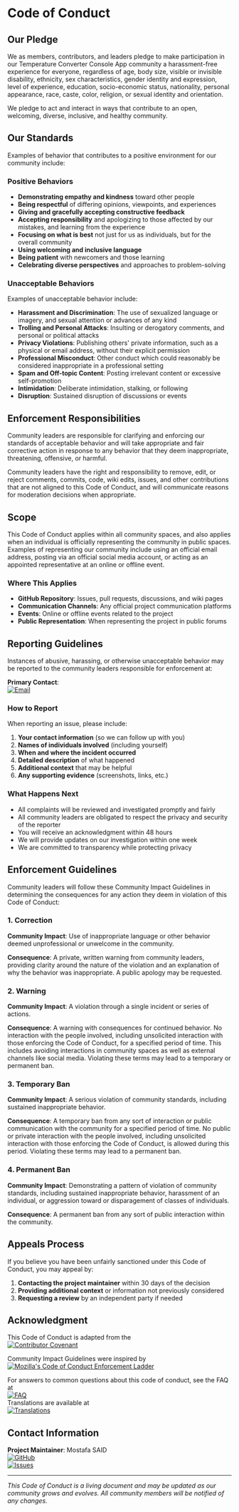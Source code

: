 # Code of Conduct

## Our Pledge

We as members, contributors, and leaders pledge to make participation in our Temperature Converter Console App community a harassment-free experience for everyone, regardless of age, body size, visible or invisible disability, ethnicity, sex characteristics, gender identity and expression, level of experience, education, socio-economic status, nationality, personal appearance, race, caste, color, religion, or sexual identity and orientation.

We pledge to act and interact in ways that contribute to an open, welcoming, diverse, inclusive, and healthy community.

## Our Standards

Examples of behavior that contributes to a positive environment for our community include:

### Positive Behaviors
- **Demonstrating empathy and kindness** toward other people
- **Being respectful** of differing opinions, viewpoints, and experiences
- **Giving and gracefully accepting constructive feedback**
- **Accepting responsibility** and apologizing to those affected by our mistakes, and learning from the experience
- **Focusing on what is best** not just for us as individuals, but for the overall community
- **Using welcoming and inclusive language**
- **Being patient** with newcomers and those learning
- **Celebrating diverse perspectives** and approaches to problem-solving

### Unacceptable Behaviors
Examples of unacceptable behavior include:

- **Harassment and Discrimination**: The use of sexualized language or imagery, and sexual attention or advances of any kind
- **Trolling and Personal Attacks**: Insulting or derogatory comments, and personal or political attacks
- **Privacy Violations**: Publishing others' private information, such as a physical or email address, without their explicit permission
- **Professional Misconduct**: Other conduct which could reasonably be considered inappropriate in a professional setting
- **Spam and Off-topic Content**: Posting irrelevant content or excessive self-promotion
- **Intimidation**: Deliberate intimidation, stalking, or following
- **Disruption**: Sustained disruption of discussions or events

## Enforcement Responsibilities

Community leaders are responsible for clarifying and enforcing our standards of acceptable behavior and will take appropriate and fair corrective action in response to any behavior that they deem inappropriate, threatening, offensive, or harmful.

Community leaders have the right and responsibility to remove, edit, or reject comments, commits, code, wiki edits, issues, and other contributions that are not aligned to this Code of Conduct, and will communicate reasons for moderation decisions when appropriate.

## Scope

This Code of Conduct applies within all community spaces, and also applies when an individual is officially representing the community in public spaces. Examples of representing our community include using an official email address, posting via an official social media account, or acting as an appointed representative at an online or offline event.

### Where This Applies
- **GitHub Repository**: Issues, pull requests, discussions, and wiki pages
- **Communication Channels**: Any official project communication platforms
- **Events**: Online or offline events related to the project
- **Public Representation**: When representing the project in public forums

## Reporting Guidelines

Instances of abusive, harassing, or otherwise unacceptable behavior may be reported to the community leaders responsible for enforcement at:

**Primary Contact**:  
[![Email](https://img.shields.io/badge/Email-mostafa.said7%40example.com-blue?style=for-the-badge&logo=gmail)](mailto:mostafa.said7@example.com)

### How to Report
When reporting an issue, please include:

1. **Your contact information** (so we can follow up with you)
2. **Names of individuals involved** (including yourself)
3. **When and where the incident occurred**
4. **Detailed description** of what happened
5. **Additional context** that may be helpful
6. **Any supporting evidence** (screenshots, links, etc.)

### What Happens Next
- All complaints will be reviewed and investigated promptly and fairly
- All community leaders are obligated to respect the privacy and security of the reporter
- You will receive an acknowledgment within 48 hours
- We will provide updates on our investigation within one week
- We are committed to transparency while protecting privacy

## Enforcement Guidelines

Community leaders will follow these Community Impact Guidelines in determining the consequences for any action they deem in violation of this Code of Conduct:

### 1. Correction
**Community Impact**: Use of inappropriate language or other behavior deemed unprofessional or unwelcome in the community.

**Consequence**: A private, written warning from community leaders, providing clarity around the nature of the violation and an explanation of why the behavior was inappropriate. A public apology may be requested.

### 2. Warning
**Community Impact**: A violation through a single incident or series of actions.

**Consequence**: A warning with consequences for continued behavior. No interaction with the people involved, including unsolicited interaction with those enforcing the Code of Conduct, for a specified period of time. This includes avoiding interactions in community spaces as well as external channels like social media. Violating these terms may lead to a temporary or permanent ban.

### 3. Temporary Ban
**Community Impact**: A serious violation of community standards, including sustained inappropriate behavior.

**Consequence**: A temporary ban from any sort of interaction or public communication with the community for a specified period of time. No public or private interaction with the people involved, including unsolicited interaction with those enforcing the Code of Conduct, is allowed during this period. Violating these terms may lead to a permanent ban.

### 4. Permanent Ban
**Community Impact**: Demonstrating a pattern of violation of community standards, including sustained inappropriate behavior, harassment of an individual, or aggression toward or disparagement of classes of individuals.

**Consequence**: A permanent ban from any sort of public interaction within the community.

## Appeals Process

If you believe you have been unfairly sanctioned under this Code of Conduct, you may appeal by:

1. **Contacting the project maintainer** within 30 days of the decision  
2. **Providing additional context** or information not previously considered  
3. **Requesting a review** by an independent party if needed

## Acknowledgment

This Code of Conduct is adapted from the  
[![Contributor Covenant](https://img.shields.io/badge/Contributor%20Covenant-2.1-blue?style=for-the-badge&logo=github)](https://www.contributor-covenant.org/version/2/1/code_of_conduct.html)  

Community Impact Guidelines were inspired by  
[![Mozilla's Code of Conduct Enforcement Ladder](https://img.shields.io/badge/Mozilla-Code%20of%20Conduct%20Enforcement%20Ladder-ff7139?style=for-the-badge&logo=mozilla)](https://github.com/mozilla/diversity)

For answers to common questions about this code of conduct, see the FAQ at  
[![FAQ](https://img.shields.io/badge/FAQ-Contributor%20Covenant-6cc24a?style=for-the-badge&logo=github)](https://www.contributor-covenant.org/faq)  
Translations are available at  
[![Translations](https://img.shields.io/badge/Translations-Contributor%20Covenant-008080?style=for-the-badge&logo=github)](https://www.contributor-covenant.org/translations)

## Contact Information

**Project Maintainer**: Mostafa SAID  
[![GitHub](https://img.shields.io/badge/GitHub-Mostafa--SAID7-black?style=for-the-badge&logo=github)](https://github.com/Mostafa-SAID7)  
[![Issues](https://img.shields.io/badge/Issues-Contact%20via%20GitHub%20Issues-brightgreen?style=for-the-badge&logo=github)](https://github.com/Mostafa-SAID7/Temperature-Converter-Console-App/issues)

---

*This Code of Conduct is a living document and may be updated as our community grows and evolves. All community members will be notified of any changes.*
